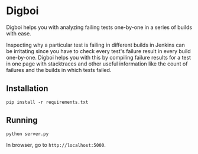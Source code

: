 # Digboi

Digboi helps you with analyzing failing tests one-by-one in a series of builds
with ease.

Inspecting why a particular test is failing in different builds in Jenkins can
be irritating since you have to check every test's failure result in every
build one-by-one. Digboi helps you with this by compiling failure results for
a test in one page with stacktraces and other useful information like the
count of failures and the builds in which tests failed.

## Installation

```
pip install -r requirements.txt
```

## Running

```
python server.py
```

In browser, go to `http://localhost:5000`. 
